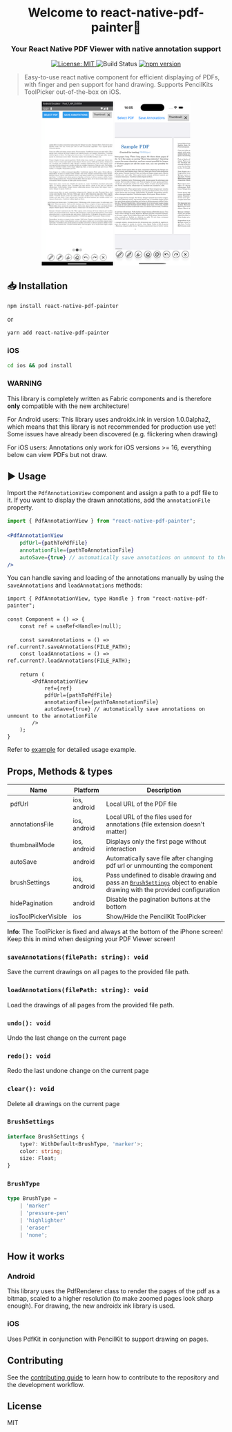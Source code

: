 <h1 align="center">
    Welcome to react-native-pdf-painter👋<br />
</h1>
<h3 align="center">
    Your React Native PDF Viewer with native annotation support
</h3>
<p align="center">
    <a href="LICENSE" target="_blank">
      <img alt="License: MIT" src="https://img.shields.io/badge/License-MIT-green.svg?style=for-the-badge" />
    </a>
    <img alt="Build Status" src="https://img.shields.io/github/actions/workflow/status/mbpictures/react-native-pdf-painter/ci.yml?style=for-the-badge" />
    <a href="https://badge.fury.io/js/react-native-pdf-painter">
        <img src="https://img.shields.io/npm/v/react-native-pdf-painter?style=for-the-badge" alt="npm version">
    </a>
</p>

> Easy-to-use react native component for efficient displaying of PDFs, with finger and pen support for hand drawing. Supports PencilKits ToolPicker out-of-the-box on iOS.

<p align="center">
    <img src="https://raw.githubusercontent.com/mbpictures/react-native-pdf-painter/main/docs/demo-android.gif" alt="Demo Android" height="380" />
    <img src="https://raw.githubusercontent.com/mbpictures/react-native-pdf-painter/main/docs/demo-ios.gif" alt="Demo iOS" height="380" />
</p>

## 📥 Installation

```sh
npm install react-native-pdf-painter
```

or

```sh
yarn add react-native-pdf-painter
```

### iOS
```sh
cd ios && pod install
```

### WARNING
This library is completely written as Fabric components and is therefore **only** compatible with the new architecture!

For Android users: This library uses androidx.ink in version 1.0.0alpha2, which means that this library is not recommended for production use yet! Some issues have already been discovered (e.g. flickering when drawing)

For iOS users: Annotations only work for iOS versions >= 16, everything below can view PDFs but not draw.

## ▶️ Usage

Import the `PdfAnnotationView` component and assign a path to a pdf file to it. If you want to display the drawn annotations, add the `annotationFile` property.
```jsx
import { PdfAnnotationView } from "react-native-pdf-painter";

<PdfAnnotationView
    pdfUrl={pathToPdfFile}
    annotationFile={pathToAnnotationFile}
    autoSave={true} // automatically save annotations on unmount to the annotationFile
/>
```

You can handle saving and loading of the annotations manually by using the `saveAnnotations` and `loadAnnotations` methods:

```tsx
import { PdfAnnotationView, type Handle } from "react-native-pdf-painter";

const Component = () => {
    const ref = useRef<Handle>(null);

    const saveAnnotations = () => ref.current?.saveAnnotations(FILE_PATH);
    const loadAnnotations = () => ref.current?.loadAnnotations(FILE_PATH);

    return (
        <PdfAnnotationView
            ref={ref}
            pdfUrl={pathToPdfFile}
            annotationFile={pathToAnnotationFile}
            autoSave={true} // automatically save annotations on unmount to the annotationFile
        />
    );
}

```

Refer to [example](example/src/App.tsx) for detailed usage example.

## Props, Methods & types

| Name                 | Platform     | Description                                                                                                                              |
|----------------------|--------------|------------------------------------------------------------------------------------------------------------------------------------------|
| pdfUrl               | ios, android | Local URL of the PDF file                                                                                                                |
| annotationsFile      | ios, android | Local URL of the files used for annotations (file extension doesn't matter)                                                              |
| thumbnailMode        | ios, android | Displays only the first page without interaction                                                                                         |
| autoSave             | android      | Automatically save file after changing pdf url or unmounting the component                                                               |
| brushSettings        | ios, android | Pass undefined to disable drawing and pass an [`BrushSettings`](#brushsettings) object to enable drawing with the provided configuration |
| hidePagination       | android      | Disable the pagination buttons at the bottom                                                                                             |
| iosToolPickerVisible | ios          | Show/Hide the PencilKit ToolPicker                                                                                                       |

**Info**: The ToolPicker is fixed and always at the bottom of the iPhone screen! Keep this in mind when designing your PDF Viewer screen!

### `saveAnnotations(filePath: string): void`
Save the current drawings on all pages to the provided file path.

### `loadAnnotations(filePath: string): void`
Load the drawings of all pages from the provided file path.

### `undo(): void`
Undo the last change on the current page

### `redo(): void`
Redo the last undone change on the current page

### `clear(): void`
Delete all drawings on the current page

### `BrushSettings`
```typescript
interface BrushSettings {
    type?: WithDefault<BrushType, 'marker'>;
    color: string;
    size: Float;
}
```

### `BrushType`
```typescript
type BrushType =
    | 'marker'
    | 'pressure-pen'
    | 'highlighter'
    | 'eraser'
    | 'none';
```

## How it works

### Android
This library uses the PdfRenderer class to render the pages of the pdf as a bitmap, scaled to a higher resolution (to make zoomed pages look sharp enough). For drawing, the new androidx ink library is used.

### iOS
Uses PdfKit in conjunction with PencilKit to support drawing on pages.

## Contributing

See the [contributing guide](CONTRIBUTING.md) to learn how to contribute to the repository and the development workflow.

## License

MIT
